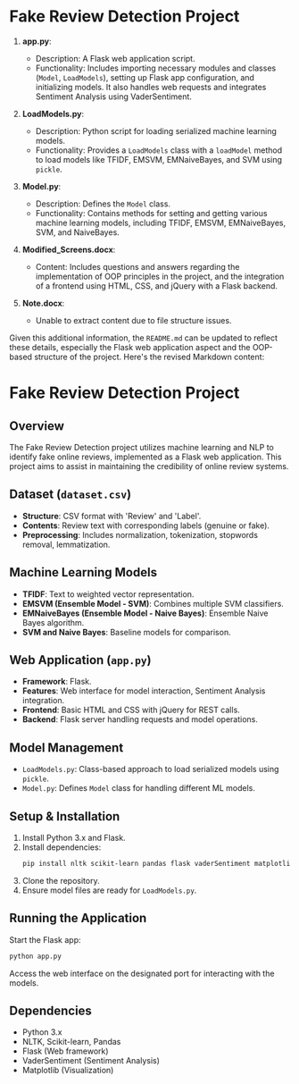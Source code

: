 
# Fake Review Detection Project

1. **app.py**:
   - Description: A Flask web application script.
   - Functionality: Includes importing necessary modules and classes (`Model`, `LoadModels`), setting up Flask app configuration, and initializing models. It also handles web requests and integrates Sentiment Analysis using VaderSentiment.

2. **LoadModels.py**:
   - Description: Python script for loading serialized machine learning models.
   - Functionality: Provides a `LoadModels` class with a `loadModel` method to load models like TFIDF, EMSVM, EMNaiveBayes, and SVM using `pickle`.

3. **Model.py**:
   - Description: Defines the `Model` class.
   - Functionality: Contains methods for setting and getting various machine learning models, including TFIDF, EMSVM, EMNaiveBayes, SVM, and NaiveBayes.

4. **Modified_Screens.docx**:
   - Content: Includes questions and answers regarding the implementation of OOP principles in the project, and the integration of a frontend using HTML, CSS, and jQuery with a Flask backend.

5. **Note.docx**:
   - Unable to extract content due to file structure issues.

Given this additional information, the `README.md` can be updated to reflect these details, especially the Flask web application aspect and the OOP-based structure of the project. Here's the revised Markdown content:

# Fake Review Detection Project

## Overview
The Fake Review Detection project utilizes machine learning and NLP to identify fake online reviews, implemented as a Flask web application. This project aims to assist in maintaining the credibility of online review systems.

## Dataset (`dataset.csv`)
- **Structure**: CSV format with 'Review' and 'Label'.
- **Contents**: Review text with corresponding labels (genuine or fake).
- **Preprocessing**: Includes normalization, tokenization, stopwords removal, lemmatization.

## Machine Learning Models
- **TFIDF**: Text to weighted vector representation.
- **EMSVM (Ensemble Model - SVM)**: Combines multiple SVM classifiers.
- **EMNaiveBayes (Ensemble Model - Naive Bayes)**: Ensemble Naive Bayes algorithm.
- **SVM and Naive Bayes**: Baseline models for comparison.

## Web Application (`app.py`)
- **Framework**: Flask.
- **Features**: Web interface for model interaction, Sentiment Analysis integration.
- **Frontend**: Basic HTML and CSS with jQuery for REST calls.
- **Backend**: Flask server handling requests and model operations.

## Model Management
- `LoadModels.py`: Class-based approach to load serialized models using `pickle`.
- `Model.py`: Defines `Model` class for handling different ML models.

## Setup & Installation
1. Install Python 3.x and Flask.
2. Install dependencies:
   ```bash
   pip install nltk scikit-learn pandas flask vaderSentiment matplotlib
   ```
3. Clone the repository.
4. Ensure model files are ready for `LoadModels.py`.

## Running the Application
Start the Flask app:
```bash
python app.py
```
Access the web interface on the designated port for interacting with the models.

## Dependencies
- Python 3.x
- NLTK, Scikit-learn, Pandas
- Flask (Web framework)
- VaderSentiment (Sentiment Analysis)
- Matplotlib (Visualization)

